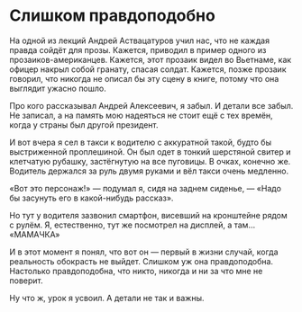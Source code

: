 
# Слишком правдоподобно

На одной из лекций Андрей Аствацатуров учил нас, что не каждая правда сойдёт для прозы. Кажется, приводил в пример одного из прозаиков-американцев. Кажется, этот прозаик видел во Вьетнаме, как офицер накрыл собой гранату, спасая солдат. Кажется, позже прозаик говорил, что никогда не описал бы эту сцену в книге, потому что она выглядит ужасно пошло.

Про кого рассказывал Андрей Алексеевич, я забыл. И детали все забыл. Не записал, а на память мою надеяться не стоит ещё с тех времён, когда у страны был другой президент. 

И вот вчера я сел в такси к водителю с аккуратной такой, будто бы выстриженной проплешиной. Он был одет в тонкий шерстяной свитер и клетчатую рубашку, застёгнутую на все пуговицы. В очках, конечно же. Водитель держался за руль двумя руками и вёл такси очень медленно.

«Вот это персонаж!» — подумал я, сидя на заднем сиденье, — «Надо бы засунуть его в какой-нибудь рассказ».

Но тут у водителя зазвонил смартфон, висевший на кронштейне рядом с рулём. Я, естественно, тут же посмотрел на дисплей, а там…
«МАМАЧКА»

И в этот момент я понял, что вот он — первый в жизни случай, когда реальность обокрасть не выйдет. Слишком уж она правдоподобна. Настолько правдоподобна, что никто, никогда и ни за что мне не поверит. 

Ну что ж, урок я усвоил. А детали не так и важны.